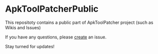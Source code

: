 # ApkToolPatcherPublic
This repositoty contains a public part of ApkToolPatcher project (such as Wikis and Issues)

If you have any questions, please [create](https://github.com/SnowVolf/ApkToolPatcherPublic/issues/new/choose) an issue.

Stay turned for updates!
